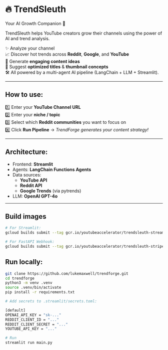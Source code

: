 # 🔥 TrendSleuth

Your AI Growth Companion 🚀

TrendSleuth helps YouTube creators grow their channels using the power of AI and trend analysis.

✨ Analyze your channel  
📈 Discover hot trends across **Reddit**, **Google**, and **YouTube**  
🧠 Generate **engaging content ideas**  
🎨 Suggest **optimized titles** & **thumbnail concepts**  
🛠 All powered by a multi-agent AI pipeline (LangChain + LLM + Streamlit).

---

## How to use:

1️⃣ Enter your **YouTube Channel URL**  
2️⃣ Enter your **niche / topic**  
3️⃣ Select which **Reddit communities** you want to focus on  
4️⃣ Click **Run Pipeline** → *TrendForge generates your content strategy!*  

---

## Architecture:

- Frontend: **Streamlit**  
- Agents: **LangChain Functions Agents**  
- Data sources:  
  - **YouTube API**  
  - **Reddit API**  
  - **Google Trends** (via pytrends)  
- LLM: **OpenAI GPT-4o**  

---

## Build images
```bash
# For Streamlit:
gcloud builds submit --tag gcr.io/youtubeaccelerator/trendsleuth-streamlit ./app/streamlit-app

# For FastAPI Webhook:
gcloud builds submit --tag gcr.io/youtubeaccelerator/trendsleuth-stripe-webhook ./app/stripe-webhook
```

## Run locally:

```bash
git clone https://github.com/lukemaxwell/trendforge.git
cd trendforge
python3 -m venv .venv
source .venv/bin/activate
pip install -r requirements.txt

# Add secrets to .streamlit/secrets.toml:

[default]
OPENAI_API_KEY = "sk-..."
REDDIT_CLIENT_ID = "..."
REDDIT_CLIENT_SECRET = "..."
YOUTUBE_API_KEY = "..."

# Run
streamlit run main.py

